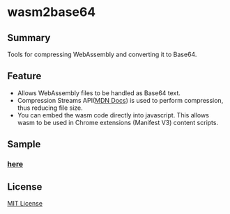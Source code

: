 # wasm2base64
## Summary
Tools for compressing WebAssembly and converting it to Base64.
## Feature
- Allows WebAssembly files to be handled as Base64 text.
- Compression Streams API([MDN Docs](https://developer.mozilla.org/en-US/docs/Web/API/Compression_Streams_API)) is used to perform compression, thus reducing file size.
- You can embed the wasm code directly into javascript. This allows wasm to be used in Chrome extensions (Manifest V3) content scripts.
## Sample
### [here](https://kasys1422.github.io/wasm2base64/)
## License
[MIT License](https://github.com/kasys1422/wasm2base64/blob/main/LICENSE)
